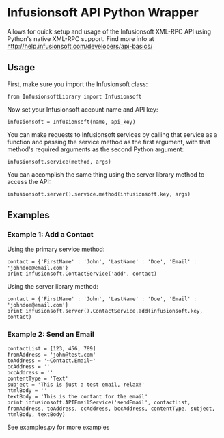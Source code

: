 # Infusionsoft API Python Wrapper
Allows for quick setup and usage of the Infusionsoft XML-RPC API  using Python's native XML-RPC support. Find more info at http://help.infusionsoft.com/developers/api-basics/

## Usage
First, make sure you import the Infusionsoft class:

	from InfusionsoftLibrary import Infusionsoft

Now set your Infusionsoft account name and API key:

	infusionsoft = Infusionsoft(name, api_key)

You can make requests to Infusionsoft services by calling that service as a function and passing the service method as the first argument, with that method's required arguments as the second Python argument:

	infusionsoft.service(method, args)

You can accomplish the same thing using the server library method to access the API:

	infusionsoft.server().service.method(infusionsoft.key, args)

## Examples

### Example 1: Add a Contact
Using the primary service method:

	contact = {'FirstName' : 'John', 'LastName' : 'Doe', 'Email' : 'johndoe@email.com'}
	print infusionsoft.ContactService('add', contact)

Using the server library method:

	contact = {'FirstName' : 'John', 'LastName' : 'Doe', 'Email' : 'johndoe@email.com'}
	print infusionsoft.server().ContactService.add(infusionsoft.key, contact)

### Example 2: Send an Email
	contactList = [123, 456, 789]
	fromAddress = 'john@test.com'
	toAddress = '~Contact.Email~'
	ccAddress = ''
	bccAddress = ''
	contentType = 'Text'
	subject = 'This is just a test email, relax!'
	htmlBody = ''
	textBody = 'This is the contant for the email'
	print infusionsoft.APIEmailService('sendEmail', contactList, fromAddress, toAddress, ccAddress, bccAddress, contentType, subject, htmlBody, textBody)

See examples.py for more examples